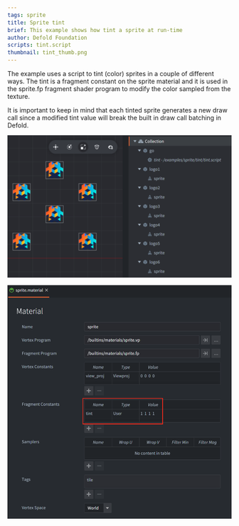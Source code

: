```yaml
---
tags: sprite
title: Sprite tint
brief: This example shows how tint a sprite at run-time
author: Defold Foundation
scripts: tint.script
thumbnail: tint_thumb.png
---
```


The example uses a script to tint (color) sprites in a couple of different ways. The tint is a fragment constant on the sprite material and it is used in the sprite.fp fragment shader program to modify the color sampled from the texture.

It is important to keep in mind that each tinted sprite generates a new draw call since a modified tint value will break the built in draw call batching in Defold.

![tint](tint.png)

![sprite material](spritematerial.png)
